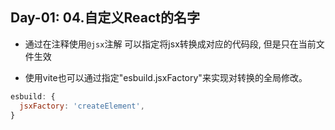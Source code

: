 Day-01: 04.自定义React的名字
---

- 通过在注释使用`@jsx`注解 可以指定将jsx转换成对应的代码段, 但是只在当前文件生效

- 使用vite也可以通过指定"esbuild.jsxFactory"来实现对转换的全局修改。

```javascript
esbuild: {
  jsxFactory: 'createElement',
}
```
